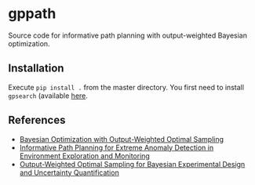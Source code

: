 # gppath

Source code for informative path planning with output-weighted Bayesian optimization.

## Installation

Execute `pip install .` from the master directory. You first need to install `gpsearch` (available [here](https://github.com/ablancha/gpsearch).

## References

* [Bayesian Optimization with Output-Weighted Optimal Sampling](https://arxiv.org/abs/2004.10599)
* [Informative Path Planning for Extreme Anomaly Detection in Environment Exploration and Monitoring](https://arxiv.org/abs/2005.10040)
* [Output-Weighted Optimal Sampling for Bayesian Experimental Design and Uncertainty Quantification](https://arxiv.org/abs/2006.12394)
